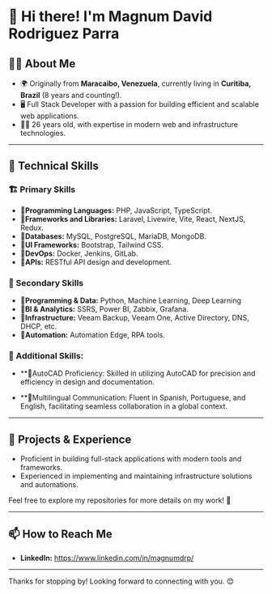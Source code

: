 # 👋 Hi there! I'm Magnum David Rodriguez Parra

## 👨‍💻 About Me
- 🌍 Originally from **Maracaibo, Venezuela**, currently living in **Curitiba, Brazil** (8 years and counting!).
- 🖥️ Full Stack Developer with a passion for building efficient and scalable web applications.
- 🧑‍🎓 26 years old, with expertise in modern web and infrastructure technologies.

---

## 💼 Technical Skills

### 🏗️ Primary Skills
- **🔸Programming Languages:** PHP, JavaScript, TypeScript.
- **🔸Frameworks and Libraries:** Laravel, Livewire, Vite, React, NextJS, Redux.
- **🔸Databases:** MySQL, PostgreSQL, MariaDB, MongoDB.
- **🔸UI Frameworks:** Bootstrap, Tailwind CSS.
- **🔸DevOps:** Docker, Jenkins, GitLab.
- **🔸APIs:** RESTful API design and development.

### 🤖 Secondary Skills
- **🔸Programming & Data:** Python, Machine Learning, Deep Learning
- **🔸BI & Analytics:** SSRS, Power BI, Zabbix, Grafana.
- **🔸Infrastructure:** Veeam Backup, Veeam One, Active Directory, DNS, DHCP, etc. 
- **🔸Automation:** Automation Edge, RPA tools.

### 📌 Additional Skills:

- **🔸AutoCAD Proficiency: Skilled in utilizing AutoCAD for precision and efficiency in design and documentation.

- **🔸Multilingual Communication: Fluent in Spanish, Portuguese, and English, facilitating seamless collaboration in a global context.

---

## 🚀 Projects & Experience
- Proficient in building full-stack applications with modern tools and frameworks.
- Experienced in implementing and maintaining infrastructure solutions and automations.

Feel free to explore my repositories for more details on my work! 🎯

---

## 📫 How to Reach Me
- **LinkedIn:** https://www.linkedin.com/in/magnumdrp/

---

Thanks for stopping by! Looking forward to connecting with you. 😊

